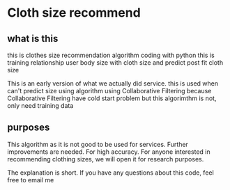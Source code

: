 # Cloth size recommend

## what is this
this is clothes size recommendation algorithm coding with python 
this is training relationship user body size with cloth size and predict post fit cloth size 

This is an early version of what we actually did service. this is used when can't predict size using algorithm using Collaborative Filtering 
because Collaborative Filtering have cold start problem but this algorimthm is not, only need training data 

## purposes
This algorithm as it is not good to be used for services. 
Further improvements are needed. For high accuracy.
For anyone interested in recommending clothing sizes, we will open it for research purposes.

The explanation is short. If you have any questions about this code, feel free to email me

